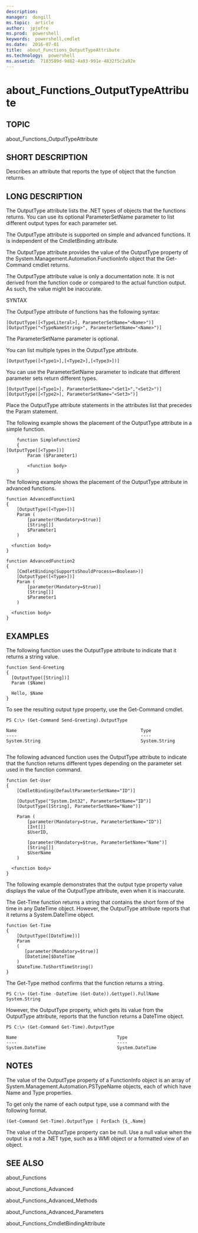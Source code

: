 ```yaml
---
description:  
manager:  dongill
ms.topic:  article
author:  jpjofre
ms.prod:  powershell
keywords:  powershell,cmdlet
ms.date:  2016-07-01
title:  about_Functions_OutputTypeAttribute
ms.technology:  powershell
ms.assetid:  7183589d-9d82-4a93-991e-4832f5c2a92e
---
```


# about_Functions_OutputTypeAttribute
## TOPIC  
 about\_Functions\_OutputTypeAttribute  
  
## SHORT DESCRIPTION  
 Describes an attribute that reports the type of object that the function returns.  
  
## LONG DESCRIPTION  
 The OutputType attribute lists the .NET types of objects that the functions returns. You can use its optional ParameterSetName parameter to list different output types for each parameter set.  
  
 The OutputType attribute is supported on simple and advanced functions. It is independent of the CmdletBinding attribute.  
  
 The OutputType attribute provides the value of the OutputType property of the System.Management.Automation.FunctionInfo object that the Get\-Command cmdlet returns.  
  
 The OutputType attribute value is only a documentation note. It is not derived from the function code or compared to the actual function output. As such, the value might be inaccurate.  
  
 SYNTAX  
  
 The OutputType attribute of functions has the following syntax:  
  
```  
[OutputType([<TypeLiteral>], ParameterSetName="<Name>")]  
[OutputType("<TypeNameString>", ParameterSetName="<Name>")]  
```  
  
 The ParameterSetName parameter is optional.  
  
 You can list multiple types in the OutputType attribute.  
  
```  
[OutputType([<Type1>],[<Type2>],[<Type3>])]  
```  
  
 You can use the ParameterSetName parameter to indicate that different parameter sets return different types.  
  
```  
[OutputType([<Type1>], ParameterSetName="<Set1>","<Set2>")]  
[OutputType([<Type2>], ParameterSetName="<Set3>")]  
```  
  
 Place the OutputType attribute statements in the attributes list that precedes the Param statement.  
  
 The following example shows the placement of the OutputType attribute in a simple function.  
  
```  
    function SimpleFunction2  
    {  
[OutputType([<Type>])]  
        Param ($Parameter1)  
  
        <function body>  
    }  
```  
  
 The following example shows the placement of the OutputType attribute in advanced functions.  
  
```  
function AdvancedFunction1  
{  
    [OutputType([<Type>])]  
    Param (        
        [parameter(Mandatory=$true)]  
        [String[]]  
        $Parameter1    
    )       
  
  <function body>  
}  
```  
  
```  
function AdvancedFunction2  
{  
    [CmdletBinding(SupportsShouldProcess=<Boolean>)]  
    [OutputType([<Type>])]  
    Param (        
        [parameter(Mandatory=$true)]  
        [String[]]  
        $Parameter1    
    )       
  
  <function body>  
}  
```  
  
## EXAMPLES  
 The following function uses the OutputType attribute to indicate that it returns a string value.  
  
```  
function Send-Greeting  
{  
  [OutputType([String])]     
  Param ($Name)  
  
  Hello, $Name        
}  
```  
  
 To see the resulting output type property, use the Get\-Command cmdlet.  
  
```  
PS C:\> (Get-Command Send-Greeting).OutputType  
  
Name                                               Type                                                                                                       
----                                               ----                                                                                                       
System.String                                      System.String  
  
```  
  
 The following advanced function uses the OutputType attribute to indicate that the function returns different types depending on the parameter set used in the function command.  
  
```  
function Get-User  
{  
    [CmdletBinding(DefaultParameterSetName="ID")]  
  
    [OutputType("System.Int32", ParameterSetName="ID")]  
    [OutputType([String], ParameterSetName="Name")]  
  
    Param (        
        [parameter(Mandatory=$true, ParameterSetName="ID")]  
        [Int[]]  
        $UserID,  
  
        [parameter(Mandatory=$true, ParameterSetName="Name")]  
        [String[]]  
        $UserName  
    )       
  
  <function body>  
}  
```  
  
 The following example demonstrates that the output type property value displays the value of the OutputType attribute, even when it is inaccurate.  
  
 The Get\-Time function returns a string that contains the short form of the time in any DateTime object. However, the OutputType attribute reports that it returns a System.DateTime object.  
  
```  
function Get-Time  
{   
    [OutputType([DateTime])]  
    Param  
    (  
       [parameter(Mandatory=$true)]  
       [Datetime]$DateTime         
    )  
    $DateTime.ToShortTimeString()  
}    
```  
  
 The Get\-Type method confirms that the function returns a string.  
  
```  
PS C:\> (Get-Time -DateTime (Get-Date)).Gettype().FullName  
System.String  
```  
  
 However, the OutputType property, which gets its value from the OutputType attribute, reports that the function returns a DateTime object.  
  
```  
PS C:\> (Get-Command Get-Time).OutputType  
  
Name                                      Type                                                                                                       
----                                      ----                                                                                                       
System.DateTime                           System.DateTime  
```  
  
## NOTES  
 The value of the OutputType property of a FunctionInfo object is an array of System.Management.Automation.PSTypeName objects, each of which have Name and Type properties.  
  
 To get only the name of each output type, use a command with the following format.  
  
```  
(Get-Command Get-Time).OutputType | ForEach {$_.Name}  
```  
  
 The value of the OutputType property can be null. Use a null value when the output is a not a .NET type, such as a WMI object or a formatted view of an object.  
  
## SEE ALSO  
 about\_Functions  
  
 about\_Functions\_Advanced  
  
 about\_Functions\_Advanced\_Methods  
  
 about\_Functions\_Advanced\_Parameters  
  
 about\_Functions\_CmdletBindingAttribute

